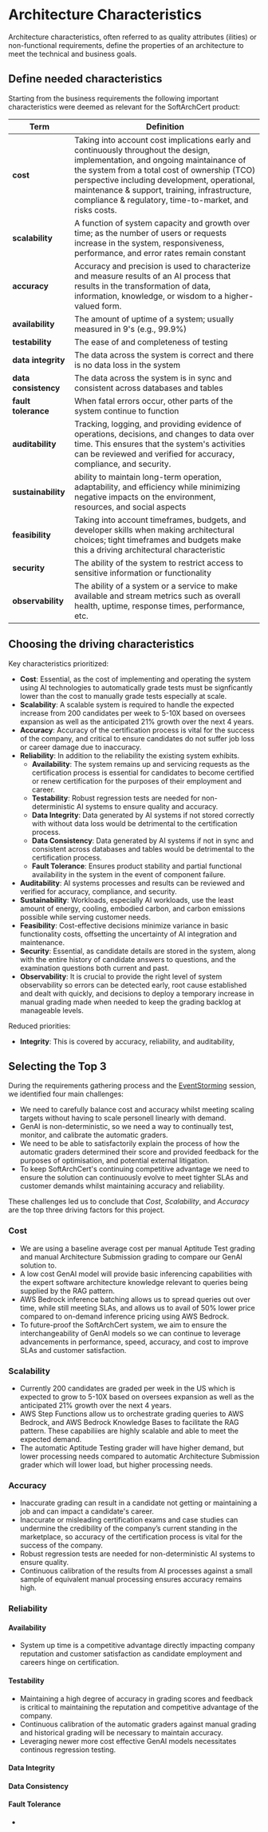# Architecture Characteristics

Architecture characteristics, often referred to as quality attributes (ilities) or non-functional requirements, define the properties of an architecture to meet the technical and business goals.

## Define needed characteristics

Starting from the business requirements the following important characteristics were deemed as relevant for the SoftArchCert product:

| **Term**             | **Definition**                                                                                                                                                                                                                                                                                                                             |
| -------------------- | ------------------------------------------------------------------------------------------------------------------------------------------------------------------------------------------------------------------------------------------------------------------------------------------------------------------------------------------ |
| **cost**             | Taking into account cost implications early and continuously throughout the design, implementation, and ongoing maintainance of the system from a total cost of ownership (TCO) perspective including development, operational, maintenance & support, training, infrastructure, compliance & regulatory, time-to-market, and risks costs. |
| **scalability**      | A function of system capacity and growth over time; as the number of users or requests increase in the system, responsiveness, performance, and error rates remain constant                                                                                                                                                                |
| **accuracy**         | Accuracy and precision is used to characterize and measure results of an AI process that results in the transformation of data, information, knowledge, or wisdom to a higher-valued form.                                                                                                                                                 |
| **availability**     | The amount of uptime of a system; usually measured in 9's (e.g., 99.9%)                                                                                                                                                                                                                                                                    |
| **testability**      | The ease of and completeness of testing                                                                                                                                                                                                                                                                                                    |
| **data integrity**   | The data across the system is correct and there is no data loss in the system                                                                                                                                                                                                                                                              |
| **data consistency** | The data across the system is in sync and consistent across databases and tables                                                                                                                                                                                                                                                           |
| **fault tolerance**  | When fatal errors occur, other parts of the system continue to function                                                                                                                                                                                                                                                                    |
| **auditability**     | Tracking, logging, and providing evidence of operations, decisions, and changes to data over time. This ensures that the system's activities can be reviewed and verified for accuracy, compliance, and security.                                                                                                                          |
| **sustainability**   | ability to maintain long-term operation, adaptability, and efficiency while minimizing negative impacts on the environment, resources, and social aspects                                                                                                                                                                                  |
| **feasibility**      | Taking into account timeframes, budgets, and developer skills when making architectural choices; tight timeframes and budgets make this a driving architectural characteristic                                                                                                                                                             |
| **security**         | The ability of the system to restrict access to sensitive information or functionality                                                                                                                                                                                                                                                     |
| **observability**    | The ability of a system or a service to make available and stream metrics such as overall health, uptime, response times, performance, etc.                                                                                                                                                                                                |

## Choosing the driving characteristics

Key characteristics prioritized:

- **Cost**: Essential, as the cost of implementing and operating the system using AI technologies to automatically grade tests must be signficantly lower than the cost to manually grade tests especially at scale.
- **Scalability**: A scalable system is required to handle the expected increase from 200 candidates per week to 5-10X based on oversees expansion as well as the anticipated 21% growth over the next 4 years.
- **Accuracy**: Accuracy of the certification process is vital for the success of the company, and critical to ensure candidates do not suffer job loss or career damage due to inaccuracy.
- **Reliability**: In addition to the reliability the existing system exhibits.
  - **Availability**: The system remains up and servicing requests as the certification process is essential for candidates to become certified or renew certification for the purposes of their employment and career.
  - **Testability**: Robust regression tests are needed for non-deterministic AI systems to ensure quality and accuracy.
  - **Data Integrity**: Data generated by AI systems if not stored correctly with without data loss would be detrimental to the certification process.
  - **Data Consistency**: Data generated by AI systems if not in sync and consistent across databases and tables would be detrimental to the certification process.
  - **Fault Tolerance**: Ensures product stability and partial functional availability in the system in the event of component failure.
- **Auditability**: AI systems processes and results can be reviewed and verified for accuracy, compliance, and security.
- **Sustainability**: Workloads, especially AI workloads, use the least amount of energy, cooling, embodied carbon, and carbon emissions possible while serving customer needs.
- **Feasibility**: Cost-effective decisions minimize variance in basic functionality costs, offsetting the uncertainty of AI integration and maintenance.
- **Security**: Essential, as candidate details are stored in the system, along with the entire history of candidate answers to questions, and the examination questions both current and past.
- **Observability**: It is crucial to provide the right level of system observability so errors can be detected early, root cause established and dealt with quickly, and decisions to deploy a temporary increase in manual grading made when needed to keep the grading backlog at manageable levels.

Reduced priorities:

- **Integrity**: This is covered by accuracy, reliability, and auditability,

## Selecting the Top 3

During the requirements gathering process and the [EventStorming](../Event%20Storming/event-storming.md) session, we identified four main challenges:

- We need to carefully balance cost and accuracy whilst meeting scaling targets without having to scale personell linearly with demand.
- GenAI is non-deterministic, so we need a way to continually test, monitor, and calibrate the automatic graders.
- We need to be able to satisfactorily explain the process of how the automatic graders determined their score and provided feedback for the purposes of optimisation, and potential external litigation.
- To keep SoftArchCert's continuing competitive advantage we need to ensure the solution can continuously evolve to meet tighter SLAs and customer demands whilst maintaining accuracy and reliability.

These challenges led us to conclude that _Cost_, _Scalability_, and _Accuracy_ are the top three driving factors for this project.

### Cost

- We are using a baseline average cost per manual Aptitude Test grading and manual Architecture Submission grading to compare our GenAI solution to.
- A low cost GenAI model will provide basic inferencing capabilities with the expert software architecture knowledge relevant to queries being supplied by the RAG pattern.
- AWS Bedrock inference batching allows us to spread queries out over time, while still meeting SLAs, and allows us to avail of 50% lower price compared to on-demand inference pricing using AWS Bedrock.
- To future-proof the SoftArchCert system, we aim to ensure the interchangeability of GenAI models so we can continue to leverage advancements in performance, speed, accuracy, and cost to improve SLAs and customer satisfaction.

### Scalability

- Currently 200 candidates are graded per week in the US which is expected to grow to 5-10X based on oversees expansion as well as the anticipated 21% growth over the next 4 years.
- AWS Step Functions allow us to orchestrate grading queries to AWS Bedrock, and AWS Bedrock Knowledge Bases to facilitate the RAG pattern. These capabiliies are highly scalable and able to meet the expected demand.
- The automatic Aptitude Testing grader will have higher demand, but lower processing needs compared to automatic Architecture Submission grader which will lower load, but higher processing needs.

### Accuracy

- Inaccurate grading can result in a candidate not getting or maintaining a job and can impact a candidate's career.
- Inaccurate or misleading certification exams and case studies can undermine the credibility of the company’s current standing in the marketplace, so accuracy of the certification process is vital for the success of the company.
- Robust regression tests are needed for non-deterministic AI systems to ensure quality.
- Continuous calibration of the results from AI processes against a small sample of equivalent manual processing ensures accuracy remains high.

### Reliability

#### Availability

- System up time is a competitive advantage directly impacting company reputation and customer satisfaction as candidate employment and careers hinge on certification.

#### Testability

- Maintaining a high degree of accuracy in grading scores and feedback is critical to maintaining the reputation and competitive advantage of the company.
- Continuous calibration of the automatic graders against manual grading and historical grading will be necessary to maintain accuracy.
- Leveraging newer more cost effective GenAI models necessitates continous regression testing.

#### Data Integrity

#### Data Consistency

#### Fault Tolerance

-
